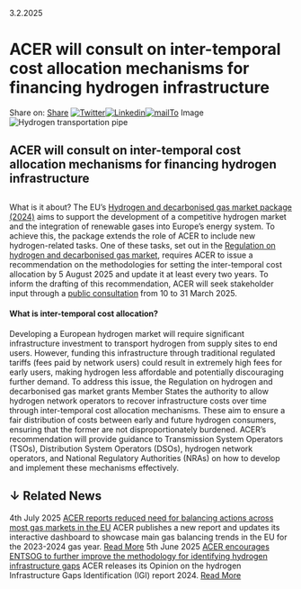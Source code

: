 3.2.2025
# ACER will consult on inter-temporal cost allocation mechanisms for financing hydrogen infrastructure
Share on: [Share](https://www.addtoany.com/share#url=https%3A%2F%2Fwww.acer.europa.eu%2Fnews%2Facer-will-consult-inter-temporal-cost-allocation-mechanisms-financing-hydrogen-infrastructure&title=ACER%20will%20consult%20on%20inter-temporal%20cost%20allocation%20mechanisms%20for%20financing%20hydrogen%20infrastructure)
[![Twitter](https://www.acer.europa.eu/sites/default/files/bluesky.svg)](https://www.acer.europa.eu/#bluesky)[![Linkedin](https://www.acer.europa.eu/sites/default/files/linkedin.svg)](https://www.acer.europa.eu/#linkedin)[![mailTo](https://www.acer.europa.eu/sites/default/files/copy-url.png)](https://www.acer.europa.eu/#copy_link)
Image
![Hydrogen transportation pipe](https://www.acer.europa.eu/sites/default/files/styles/main_images_news_and_pages_little_/public/2025-02/Hydrogen_PC_0.jpg?itok=PEnTU-M1)
## ACER will consult on inter-temporal cost allocation mechanisms for financing hydrogen infrastructure
## 
What is it about?
The EU’s [Hydrogen and decarbonised gas market package (2024)](https://ec.europa.eu/commission/presscorner/detail/en/ip_21_6682) aims to support the development of a competitive hydrogen market and the integration of renewable gases into Europe’s energy system. To achieve this, the package extends the role of ACER to include new hydrogen-related tasks.
One of these tasks, set out in the [Regulation on hydrogen and decarbonised gas market](https://eur-lex.europa.eu/legal-content/EN/TXT/?uri=CELEX:32024R1789), requires ACER to issue a recommendation on the methodologies for setting the inter-temporal cost allocation by 5 August 2025 and update it at least every two years. 
To inform the drafting of this recommendation, ACER will seek stakeholder input through a [public consultation](https://www.acer.europa.eu/documents/public-consultations/public-consultation-inter-temporal-cost-allocation-mechanisms-financing-hydrogen-infrastructure) from 10 to 31 March 2025.
#### **What is inter-temporal cost allocation?**
Developing a European hydrogen market will require significant infrastructure investment to transport hydrogen from supply sites to end users. However, funding this infrastructure through traditional regulated tariffs (fees paid by network users) could result in extremely high fees for early users, making hydrogen less affordable and potentially discouraging further demand.
To address this issue, the Regulation on hydrogen and decarbonised gas market grants Member States the authority to allow hydrogen network operators to recover infrastructure costs over time through inter-temporal cost allocation mechanisms. These aim to ensure a fair distribution of costs between early and future hydrogen consumers, ensuring that the former are not disproportionately burdened.
ACER’s recommendation will provide guidance to Transmission System Operators (TSOs), Distribution System Operators (DSOs), hydrogen network operators, and National Regulatory Authorities (NRAs) on how to develop and implement these mechanisms effectively.
## ↓ Related News
4th July 2025 
[ACER reports reduced need for balancing actions across most gas markets in the EU](https://www.acer.europa.eu/news/acer-reports-reduced-need-balancing-actions-across-most-gas-markets-eu)
ACER publishes a new report and updates its interactive dashboard to showcase main gas balancing trends in the EU for the 2023-2024 gas year. 
[Read More](https://www.acer.europa.eu/news/acer-reports-reduced-need-balancing-actions-across-most-gas-markets-eu)
5th June 2025 
[ACER encourages ENTSOG to further improve the methodology for identifying hydrogen infrastructure gaps](https://www.acer.europa.eu/news/acer-encourages-entsog-further-improve-methodology-identifying-hydrogen-infrastructure-gaps)
ACER releases its Opinion on the hydrogen Infrastructure Gaps Identification (IGI) report 2024. 
[Read More](https://www.acer.europa.eu/news/acer-encourages-entsog-further-improve-methodology-identifying-hydrogen-infrastructure-gaps)
[](https://www.acer.europa.eu/news/acer-will-consult-inter-temporal-cost-allocation-mechanisms-financing-hydrogen-infrastructure)
